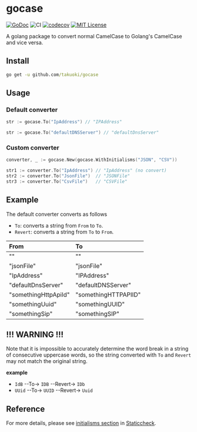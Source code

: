 # gocase

[![GoDoc](https://godoc.org/github.com/takuoki/gocase?status.svg)](https://godoc.org/github.com/takuoki/gocase)
![CI](https://github.com/takuoki/gocase/actions/workflows/auto-test.yml/badge.svg)
[![codecov](https://codecov.io/gh/takuoki/gocase/branch/main/graph/badge.svg?token=s2jxPXhDjF)](https://codecov.io/gh/takuoki/gocase)
[![MIT License](http://img.shields.io/badge/license-MIT-blue.svg?style=flat)](LICENSE)

A golang package to convert normal CamelCase to Golang's CamelCase and vice versa.

## Install

```cmd
go get -u github.com/takuoki/gocase
```

## Usage

### Default converter

```go
str := gocase.To("IpAddress") // "IPAddress"
```

```go
str := gocase.To("defaultDNSServer") // "defaultDnsServer"
```

### Custom converter

```go
converter, _ := gocase.New(gocase.WithInitialisms("JSON", "CSV"))

str1 := converter.To("IpAddress") // "IpAddress" (no convert)
str2 := converter.To("JsonFile")  // "JSONFile"
str3 := converter.To("CsvFile")   // "CSVFile"
```

## Example

The default converter converts as follows

- `To`: converts a string from `From` to `To`.
- `Revert`: converts a string from `To` to `From`.

| From                 | To                   |
| :------------------- | :------------------- |
| ""                   | ""                   |
| "jsonFile"           | "jsonFile"           |
| "IpAddress"          | "IPAddress"          |
| "defaultDnsServer"   | "defaultDNSServer"   |
| "somethingHttpApiId" | "somethingHTTPAPIID" |
| "somethingUuid"      | "somethingUUID"      |
| "somethingSip"       | "somethingSIP"       |

## !!! WARNING !!!

Note that it is impossible to accurately determine the word break in a string of consecutive uppercase words,
so the string converted with `To` and `Revert` may not match the original string.

**example**

- `IdB` --To-> `IDB` --Revert-> `IDb`
- `UUid` --To-> `UUID` --Revert-> `Uuid`

## Reference

For more details, please see [initialisms section](https://staticcheck.io/docs/configuration/options/#initialisms) in [Staticcheck](https://staticcheck.io/).
